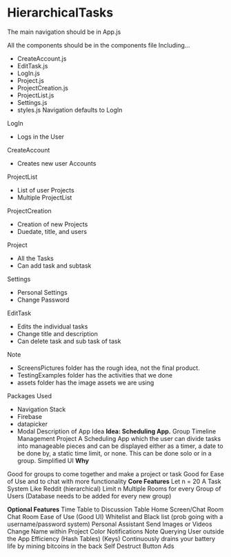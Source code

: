 # HierarchicalTasks

The main navigation should be in App.js

All the components should be in the components file Including...

- CreateAccount.js
- EditTask.js
- LogIn.js
- Project.js
- ProjectCreation.js
- ProjectList.js
- Settings.js
- styles.js
Navigation defaults to LogIn

LogIn

- Logs in the User

CreateAccount

- Creates new user Accounts

ProjectList

- List of user Projects
- Multiple ProjectList

ProjectCreation

- Creation of new Projects
- Duedate, title, and users

Project

- All the Tasks
- Can add task and subtask

Settings

- Personal Settings
- Change Password

EditTask

- Edits the individual tasks
- Change title and description
- Can delete task and sub task of task

Note

- ScreensPictures folder has the rough idea, not the final product.
- TestingExamples folder has the activities that we done
- assets folder has the image assets we are using

Packages Used

- Navigation Stack
- Firebase
- datapicker
- Modal
Description of App Idea 
**Idea: Scheduling App.** 
Group Timeline Management Project A Scheduling App which the user can divide tasks into manageable pieces and can be displayed either as a timer, a date to be done by, a static time limit, or none. This can be done solo or in a group. Simplified UI 
**Why**

Good for groups to come together and make a project or task
Good for Ease of Use and to chat with more functionality 
**Core Features** 
Let n = 20
A Task System Like Reddit (hierarchical)
Limit n
Multiple Rooms for every Group of Users (Database needs to be added for every new group) 

**Optional Features**
Time Table to Discussion Table
Home Screen/Chat Room
Chat Room
Ease of Use (Good UI)
Whitelist and Black list (prob going with a username/password system)
Personal Assistant
Send Images or Videos
Change Name within Project
Color
Notifications Note Querying User outside the App
Efficiency (Hash Tables) (Keys)
Continuously drains your battery life by mining bitcoins in the back
Self Destruct Button
Ads
